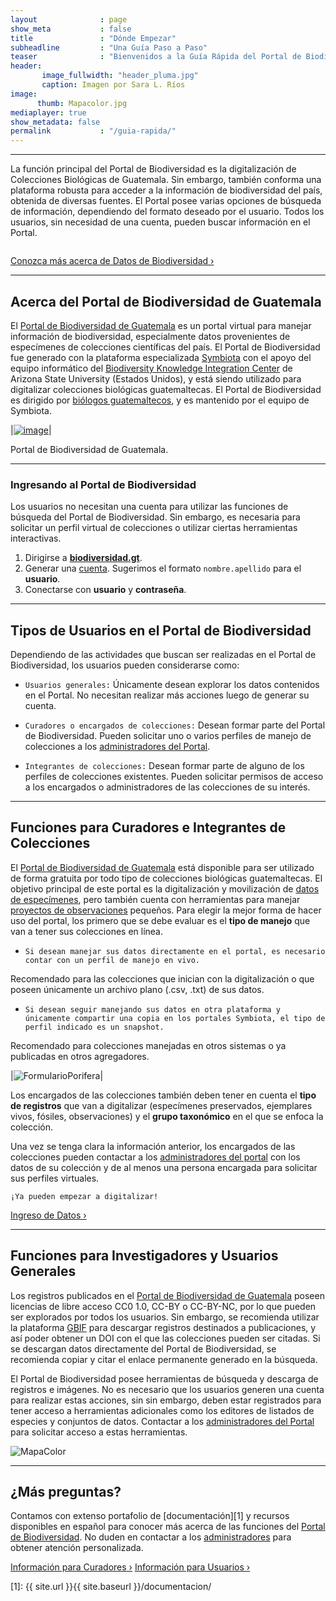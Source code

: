 ```yaml
---
layout              : page
show_meta           : false
title               : "Dónde Empezar"
subheadline         : "Una Guía Paso a Paso"
teaser              : "Bienvenidos a la Guía Rápida del Portal de Biodiversidad de Guatemala. En esta sección pueden encontrar los primeros pasos para utilizar esta plataforma especializada en información de biodiversidad."
header: 
       image_fullwidth: "header_pluma.jpg"
       caption: Imagen por Sara L. Ríos
image: 
      thumb: Mapacolor.jpg
mediaplayer: true
show_metadata: false           
permalink           : "/guia-rapida/"
---
```


---

La función principal del Portal de Biodiversidad es la digitalización de Colecciones Biológicas de Guatemala. Sin embargo, también conforma una plataforma robusta para acceder a la información de biodiversidad del país, obtenida de diversas fuentes. El Portal posee varias opciones de búsqueda de información, dependiendo del formato deseado por el usuario. Todos los usuarios, sin necesidad de una cuenta, pueden buscar información en el Portal.

<img class="t60" src="{{ site.urlimg }}biodiversidadgt.jpg" alt="">

<a class="radius button small" href="{{ site.url }}{{ site.baseurl }}/datos/">Conozca más acerca de Datos de Biodiversidad ›</a>

---

## Acerca del Portal de Biodiversidad de Guatemala

El [Portal de Biodiversidad de Guatemala](https://biodiversidad.gt) es un portal virtual para manejar información de biodiversidad, especialmente datos provenientes de especímenes de colecciones científicas del país. El Portal de Biodiversidad fue generado con la plataforma especializada [Symbiota](https://symbiota.org/es) con el apoyo del equipo informático del [Biodiversity Knowledge Integration Center](https://biokic.asu.edu/) de Arizona State University (Estados Unidos), y está siendo utilizado para digitalizar colecciones biológicas guatemaltecas. El Portal de Biodiversidad es dirigido por [biólogos guatemaltecos](https://biodiversidadgt.github.io/docs/contactos/), y es mantenido por el equipo de Symbiota.

|[![image](https://github.com/biodiversidadgt/docs/blob/gh-pages/images/Portal2.jpg?raw=true)](https://biodiversidad.gt)|

Portal de Biodiversidad de Guatemala.

----

### Ingresando al Portal de Biodiversidad

Los usuarios no necesitan una cuenta para utilizar las funciones de búsqueda del Portal de Biodiversidad. Sin embargo, es necesaria para solicitar un perfil virtual de colecciones o utilizar ciertas herramientas interactivas. 

1. Dirigirse a [**biodiversidad.gt**](https://biodiversidad.gt).
1. Generar una [cuenta](https://biodiversidad.gt/portal/profile/newprofile.php). Sugerimos el formato `nombre.apellido` para el **usuario**.
1. Conectarse con **usuario** y **contraseña**.

---

## Tipos de Usuarios en el Portal de Biodiversidad

Dependiendo de las actividades que buscan ser realizadas en el Portal de Biodiversidad, los usuarios pueden considerarse como:

- `Usuarios generales:` Únicamente desean explorar los datos contenidos en el Portal. No necesitan realizar más acciones luego de generar su cuenta.

- `Curadores o encargados de colecciones:` Desean formar parte del Portal de Biodiversidad. Pueden solicitar uno o varios perfiles de manejo de colecciones a los [administradores del Portal](https://biodiversidadgt.github.io/docs/contactos/).

- `Integrantes de colecciones:` Desean formar parte de alguno de los perfiles de colecciones existentes. Pueden solicitar permisos de acceso a los encargados o administradores de las colecciones de su interés.

---

## Funciones para Curadores e Integrantes de Colecciones

El [Portal de Biodiversidad de Guatemala](https://biodiversidad.gt) está disponible para ser utilizado de forma gratuita por todo tipo de colecciones biológicas guatemaltecas. El objetivo principal de este portal es la digitalización y movilización de [datos de especímenes](https://biodiversidad.gt/portal/collections/list.php?db=21&hasimages=1&taxa=Solanaceae&usethes=1&taxontype=2), pero también cuenta con herramientas para manejar [proyectos de observaciones](https://biodiversidad.gt/portal/collections/list.php?db=7&reset=1&country=Guatemala&state=&county=) pequeños. Para elegir la mejor forma de hacer uso del portal, los primero que se debe evaluar es el **tipo de manejo** que van a tener sus colecciones en línea.

- `Si desean manejar sus datos directamente en el portal, es necesario contar con un perfil de manejo en vivo.`

Recomendado para las colecciones que inician con la digitalización o que poseen únicamente un archivo plano (.csv, .txt) de sus datos.

- `Si desean seguir manejando sus datos en otra plataforma y únicamente compartir una copia en los portales Symbiota, el tipo de perfil indicado es un snapshot.`

Recomendado para colecciones manejadas en otros sistemas o ya publicadas en otros agregadores.

|![FormularioPorifera](https://github.com/biodiversidadgt/docs/assets/69399374/a994435a-493c-41a2-8f37-15bdd9d51a25)|


Los encargados de las colecciones también deben tener en cuenta el **tipo de registros** que van a digitalizar (especímenes preservados, ejemplares vivos, fósiles, observaciones) y el **grupo taxonómico** en el que se enfoca la colección.

Una vez se tenga clara la información anterior, los encargados de las colecciones pueden contactar a los [administradores del portal](https://biodiversidadgt.github.io/docs/contactos/) con los datos de su colección y de al menos una persona encargada para solicitar sus perfiles virtuales.

`¡Ya pueden empezar a digitalizar!`

<a class="radius button small" href="{{ site.url }}{{ site.baseurl }}/ingreso-datos/">Ingreso de Datos ›</a>


---

## Funciones para Investigadores y Usuarios Generales

Los registros publicados en el [Portal de Biodiversidad de Guatemala](https://biodiversidad.gt) poseen licencias de libre acceso CC0 1.0, CC-BY o CC-BY-NC, por lo que pueden ser explorados por todos los usuarios. Sin embargo, se recomienda utilizar la plataforma [GBIF](https://www.gbif.org/installation/81a4adb0-0d86-420e-8b5e-7583985d1b6f) para descargar registros destinados a publicaciones, y así poder obtener un DOI con el que las colecciones pueden ser citadas. Si se descargan datos directamente del Portal de Biodiversidad, se recomienda copiar y citar el enlace permanente generado en la búsqueda.

El Portal de Biodiversidad posee herramientas de búsqueda y descarga de registros e imágenes. No es necesario que los usuarios generen una cuenta para realizar estas acciones, sin sin embargo, deben estar registrados para tener acceso a herramientas adicionales como los editores de listados de especies y conjuntos de datos. Contactar a los [administradores del Portal](https://biodiversidadgt.github.io/docs/contactos/) para solicitar acceso a estas herramientas.

![MapaColor](https://biodiversidadgt.github.io/docs/images/Mapacolor.jpg)

---

## ¿Más preguntas?

Contamos con extenso portafolio de [documentación][1] y recursos disponibles en español para conocer más acerca de las funciones del [Portal de Biodiversidad](https://biodiversidad.gt). No duden en contactar a los [administradores](https://biodiversidadgt.github.io/docs/contactos/) para obtener atención personalizada.

<a class="radius button small" href="{{ site.url }}{{ site.baseurl }}/curadores/">Información para Curadores ›</a>
<a class="radius button small" href="{{ site.url }}{{ site.baseurl }}/usuarios/">Información para Usuarios ›</a>


 [1]: {{ site.url }}{{ site.baseurl }}/documentacion/

